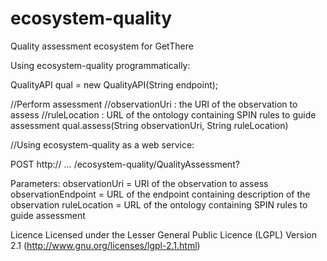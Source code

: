 ecosystem-quality
=================

Quality assessment ecosystem for GetThere

Using ecosystem-quality programmatically:

QualityAPI qual = new QualityAPI(String endpoint);

//Perform assessment
//observationUri : the URI of the observation to assess
//ruleLocation : URL of the ontology containing SPIN rules to guide assessment
qual.assess(String observationUri, String ruleLocation)

//Using ecosystem-quality as a web service:

POST http:// … /ecosystem-quality/QualityAssessment?

Parameters:
observationUri = URI of the observation to assess
observationEndpoint =  URL of the endpoint containing description of the observation
ruleLocation = URL of the ontology containing SPIN rules to guide assessment

Licence
Licensed under the Lesser General Public Licence (LGPL) Version 2.1 (http://www.gnu.org/licenses/lgpl-2.1.html)
